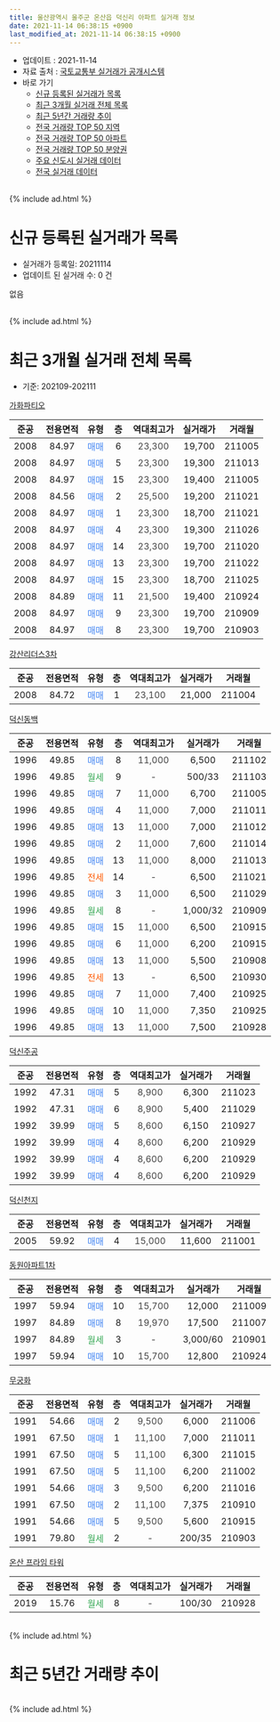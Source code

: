 ```yaml
---
title: 울산광역시 울주군 온산읍 덕신리 아파트 실거래 정보
date: 2021-11-14 06:38:15 +0900
last_modified_at: 2021-11-14 06:38:15 +0900
---
```


* 업데이트 : 2021-11-14
* 자료 출처 : [국토교통부 실거래가 공개시스템](http://rt.molit.go.kr)
* 바로 가기
    * [신규 등록된 실거래가 목록](#신규-등록된-실거래가-목록)
    * [최근 3개월 실거래 전체 목록](#최근-3개월-실거래-전체-목록)
    * [최근 5년간 거래량 추이](#최근-5년간-거래량-추이)
    * [전국 거래량 TOP 50 지역](https://inasie.github.io/apt-trade-info/최근-3개월-전국에서-가장-거래가-많이-발생한-지역)
    * [전국 거래량 TOP 50 아파트](https://inasie.github.io/apt-trade-info/최근-3개월-전국에서-가장-거래가-많이-발생한-아파트)
    * [전국 거래량 TOP 50 분양권](https://inasie.github.io/apt-trade-info/최근-3개월-전국에서-가장-거래가-많이-발생한-분양권)
    * [주요 신도시 실거래 데이터](https://inasie.github.io/apt-trade-info/주요-신도시)
    * [전국 실거래 데이터](https://inasie.github.io/apt-trade-info/전국)
<br>
{% include ad.html %}
<br>

# 신규 등록된 실거래가 목록
* 실거래가 등록일: 20211114
* 업데이트 된 실거래 수: 0 건

없음

<br>
{% include ad.html %}
<br>

# 최근 3개월 실거래 전체 목록
* 기준: 202109-202111


[가화파티오](https://search.naver.com/search.naver?query=%EC%9A%B8%EC%82%B0%EA%B4%91%EC%97%AD%EC%8B%9C+%EC%9A%B8%EC%A3%BC%EA%B5%B0+%EC%98%A8%EC%82%B0%EC%9D%8D+%EB%8D%95%EC%8B%A0%EB%A6%AC+%EA%B0%80%ED%99%94%ED%8C%8C%ED%8B%B0%EC%98%A4)

|준공|전용면적|유형|층|역대최고가|실거래가|거래월|
|:---:|:---:|:---:|:---:|:---:|:---:|:---:|
|2008|84.97|<span style="color:#4285f3">매매</span>|6|<span style="color:#444444">23,300</span>|19,700|211005|
|2008|84.97|<span style="color:#4285f3">매매</span>|5|<span style="color:#444444">23,300</span>|19,300|211013|
|2008|84.97|<span style="color:#4285f3">매매</span>|15|<span style="color:#444444">23,300</span>|19,400|211005|
|2008|84.56|<span style="color:#4285f3">매매</span>|2|<span style="color:#444444">25,500</span>|19,200|211021|
|2008|84.97|<span style="color:#4285f3">매매</span>|1|<span style="color:#444444">23,300</span>|18,700|211021|
|2008|84.97|<span style="color:#4285f3">매매</span>|4|<span style="color:#444444">23,300</span>|19,300|211026|
|2008|84.97|<span style="color:#4285f3">매매</span>|14|<span style="color:#444444">23,300</span>|19,700|211020|
|2008|84.97|<span style="color:#4285f3">매매</span>|13|<span style="color:#444444">23,300</span>|19,700|211022|
|2008|84.97|<span style="color:#4285f3">매매</span>|15|<span style="color:#444444">23,300</span>|18,700|211025|
|2008|84.89|<span style="color:#4285f3">매매</span>|11|<span style="color:#444444">21,500</span>|19,400|210924|
|2008|84.97|<span style="color:#4285f3">매매</span>|9|<span style="color:#444444">23,300</span>|19,700|210909|
|2008|84.97|<span style="color:#4285f3">매매</span>|8|<span style="color:#444444">23,300</span>|19,700|210903|

[강산리더스3차](https://search.naver.com/search.naver?query=%EC%9A%B8%EC%82%B0%EA%B4%91%EC%97%AD%EC%8B%9C+%EC%9A%B8%EC%A3%BC%EA%B5%B0+%EC%98%A8%EC%82%B0%EC%9D%8D+%EB%8D%95%EC%8B%A0%EB%A6%AC+%EA%B0%95%EC%82%B0%EB%A6%AC%EB%8D%94%EC%8A%A43%EC%B0%A8)

|준공|전용면적|유형|층|역대최고가|실거래가|거래월|
|:---:|:---:|:---:|:---:|:---:|:---:|:---:|
|2008|84.72|<span style="color:#4285f3">매매</span>|1|<span style="color:#444444">23,100</span>|21,000|211004|

[덕신동백](https://search.naver.com/search.naver?query=%EC%9A%B8%EC%82%B0%EA%B4%91%EC%97%AD%EC%8B%9C+%EC%9A%B8%EC%A3%BC%EA%B5%B0+%EC%98%A8%EC%82%B0%EC%9D%8D+%EB%8D%95%EC%8B%A0%EB%A6%AC+%EB%8D%95%EC%8B%A0%EB%8F%99%EB%B0%B1)

|준공|전용면적|유형|층|역대최고가|실거래가|거래월|
|:---:|:---:|:---:|:---:|:---:|:---:|:---:|
|1996|49.85|<span style="color:#4285f3">매매</span>|8|<span style="color:#444444">11,000</span>|6,500|211102|
|1996|49.85|<span style="color:#34a853">월세</span>|9|<span style="color:#444444">-</span>|500/33|211103|
|1996|49.85|<span style="color:#4285f3">매매</span>|7|<span style="color:#444444">11,000</span>|6,700|211005|
|1996|49.85|<span style="color:#4285f3">매매</span>|4|<span style="color:#444444">11,000</span>|7,000|211011|
|1996|49.85|<span style="color:#4285f3">매매</span>|13|<span style="color:#444444">11,000</span>|7,000|211012|
|1996|49.85|<span style="color:#4285f3">매매</span>|2|<span style="color:#444444">11,000</span>|7,600|211014|
|1996|49.85|<span style="color:#4285f3">매매</span>|13|<span style="color:#444444">11,000</span>|8,000|211013|
|1996|49.85|<span style="color:#ff5a00">전세</span>|14|<span style="color:#444444">-</span>|6,500|211021|
|1996|49.85|<span style="color:#4285f3">매매</span>|3|<span style="color:#444444">11,000</span>|6,500|211029|
|1996|49.85|<span style="color:#34a853">월세</span>|8|<span style="color:#444444">-</span>|1,000/32|210909|
|1996|49.85|<span style="color:#4285f3">매매</span>|15|<span style="color:#444444">11,000</span>|6,500|210915|
|1996|49.85|<span style="color:#4285f3">매매</span>|6|<span style="color:#444444">11,000</span>|6,200|210915|
|1996|49.85|<span style="color:#4285f3">매매</span>|13|<span style="color:#444444">11,000</span>|5,500|210908|
|1996|49.85|<span style="color:#ff5a00">전세</span>|13|<span style="color:#444444">-</span>|6,500|210930|
|1996|49.85|<span style="color:#4285f3">매매</span>|7|<span style="color:#444444">11,000</span>|7,400|210925|
|1996|49.85|<span style="color:#4285f3">매매</span>|10|<span style="color:#444444">11,000</span>|7,350|210925|
|1996|49.85|<span style="color:#4285f3">매매</span>|13|<span style="color:#444444">11,000</span>|7,500|210928|

[덕신주공](https://search.naver.com/search.naver?query=%EC%9A%B8%EC%82%B0%EA%B4%91%EC%97%AD%EC%8B%9C+%EC%9A%B8%EC%A3%BC%EA%B5%B0+%EC%98%A8%EC%82%B0%EC%9D%8D+%EB%8D%95%EC%8B%A0%EB%A6%AC+%EB%8D%95%EC%8B%A0%EC%A3%BC%EA%B3%B5)

|준공|전용면적|유형|층|역대최고가|실거래가|거래월|
|:---:|:---:|:---:|:---:|:---:|:---:|:---:|
|1992|47.31|<span style="color:#4285f3">매매</span>|5|<span style="color:#444444">8,900</span>|6,300|211023|
|1992|47.31|<span style="color:#4285f3">매매</span>|6|<span style="color:#444444">8,900</span>|5,400|211029|
|1992|39.99|<span style="color:#4285f3">매매</span>|5|<span style="color:#444444">8,600</span>|6,150|210927|
|1992|39.99|<span style="color:#4285f3">매매</span>|4|<span style="color:#444444">8,600</span>|6,200|210929|
|1992|39.99|<span style="color:#4285f3">매매</span>|4|<span style="color:#444444">8,600</span>|6,200|210929|
|1992|39.99|<span style="color:#4285f3">매매</span>|4|<span style="color:#444444">8,600</span>|6,200|210929|

[덕신천지](https://search.naver.com/search.naver?query=%EC%9A%B8%EC%82%B0%EA%B4%91%EC%97%AD%EC%8B%9C+%EC%9A%B8%EC%A3%BC%EA%B5%B0+%EC%98%A8%EC%82%B0%EC%9D%8D+%EB%8D%95%EC%8B%A0%EB%A6%AC+%EB%8D%95%EC%8B%A0%EC%B2%9C%EC%A7%80)

|준공|전용면적|유형|층|역대최고가|실거래가|거래월|
|:---:|:---:|:---:|:---:|:---:|:---:|:---:|
|2005|59.92|<span style="color:#4285f3">매매</span>|4|<span style="color:#444444">15,000</span>|11,600|211001|

[동원아파트1차](https://search.naver.com/search.naver?query=%EC%9A%B8%EC%82%B0%EA%B4%91%EC%97%AD%EC%8B%9C+%EC%9A%B8%EC%A3%BC%EA%B5%B0+%EC%98%A8%EC%82%B0%EC%9D%8D+%EB%8D%95%EC%8B%A0%EB%A6%AC+%EB%8F%99%EC%9B%90%EC%95%84%ED%8C%8C%ED%8A%B81%EC%B0%A8)

|준공|전용면적|유형|층|역대최고가|실거래가|거래월|
|:---:|:---:|:---:|:---:|:---:|:---:|:---:|
|1997|59.94|<span style="color:#4285f3">매매</span>|10|<span style="color:#444444">15,700</span>|12,000|211009|
|1997|84.89|<span style="color:#4285f3">매매</span>|8|<span style="color:#444444">19,970</span>|17,500|211007|
|1997|84.89|<span style="color:#34a853">월세</span>|3|<span style="color:#444444">-</span>|3,000/60|210901|
|1997|59.94|<span style="color:#4285f3">매매</span>|10|<span style="color:#444444">15,700</span>|12,800|210924|


<script async src="//pagead2.googlesyndication.com/pagead/js/adsbygoogle.js"></script>
<!-- 기본 -->
<ins class="adsbygoogle"
     style="display:block"
     data-ad-client="ca-pub-2446590836940007"
     data-ad-slot="1659523306"
     data-ad-format="auto"
     data-full-width-responsive="true"></ins>
<script>
(adsbygoogle = window.adsbygoogle || []).push({});
</script>


[무궁화](https://search.naver.com/search.naver?query=%EC%9A%B8%EC%82%B0%EA%B4%91%EC%97%AD%EC%8B%9C+%EC%9A%B8%EC%A3%BC%EA%B5%B0+%EC%98%A8%EC%82%B0%EC%9D%8D+%EB%8D%95%EC%8B%A0%EB%A6%AC+%EB%AC%B4%EA%B6%81%ED%99%94)

|준공|전용면적|유형|층|역대최고가|실거래가|거래월|
|:---:|:---:|:---:|:---:|:---:|:---:|:---:|
|1991|54.66|<span style="color:#4285f3">매매</span>|2|<span style="color:#444444">9,500</span>|6,000|211006|
|1991|67.50|<span style="color:#4285f3">매매</span>|1|<span style="color:#444444">11,100</span>|7,000|211011|
|1991|67.50|<span style="color:#4285f3">매매</span>|5|<span style="color:#444444">11,100</span>|6,300|211015|
|1991|67.50|<span style="color:#4285f3">매매</span>|5|<span style="color:#444444">11,100</span>|6,200|211002|
|1991|54.66|<span style="color:#4285f3">매매</span>|3|<span style="color:#444444">9,500</span>|6,200|211016|
|1991|67.50|<span style="color:#4285f3">매매</span>|2|<span style="color:#444444">11,100</span>|7,375|210910|
|1991|54.66|<span style="color:#4285f3">매매</span>|5|<span style="color:#444444">9,500</span>|5,600|210915|
|1991|79.80|<span style="color:#34a853">월세</span>|2|<span style="color:#444444">-</span>|200/35|210903|

[온산 프라임 타워](https://search.naver.com/search.naver?query=%EC%9A%B8%EC%82%B0%EA%B4%91%EC%97%AD%EC%8B%9C+%EC%9A%B8%EC%A3%BC%EA%B5%B0+%EC%98%A8%EC%82%B0%EC%9D%8D+%EB%8D%95%EC%8B%A0%EB%A6%AC+%EC%98%A8%EC%82%B0+%ED%94%84%EB%9D%BC%EC%9E%84+%ED%83%80%EC%9B%8C)

|준공|전용면적|유형|층|역대최고가|실거래가|거래월|
|:---:|:---:|:---:|:---:|:---:|:---:|:---:|
|2019|15.76|<span style="color:#34a853">월세</span>|8|<span style="color:#444444">-</span>|100/30|210928|


<br>
{% include ad.html %}
<br>

# 최근 5년간 거래량 추이


<div style="width:100%;">
    <canvas id="deal_progress" height="200"></canvas>
</div>

<script>
new Chart(document.getElementById("deal_progress"), {
    type: 'line',
    data: {
        labels: ['201611','201612','201701','201702','201703','201704','201705','201706','201707','201708','201709','201710','201711','201712','201801','201802','201803','201804','201805','201806','201807','201808','201809','201810','201811','201812','201901','201902','201903','201904','201905','201906','201907','201908','201909','201910','201911','201912','202001','202002','202003','202004','202005','202006','202007','202008','202009','202010','202011','202012','202101','202102','202103','202104','202105','202106','202107','202108','202109','202110','202111'],
        datasets: [{
            label: '매매',
            pointRadius: 1,
            data: [10, 18, 12, 10, 10, 10, 11, 10, 12, 7, 8, 10, 10, 5, 10, 5, 17, 8, 8, 5, 10, 7, 9, 11, 9, 6, 7, 12, 20, 6, 11, 10, 4, 11, 10, 10, 14, 16, 14, 15, 10, 17, 9, 13, 17, 8, 11, 12, 14, 53, 20, 11, 14, 28, 31, 24, 15, 27, 16, 26, 1],
            borderColor: "rgba(255, 201, 14, 1)",
            backgroundColor: "rgba(255, 201, 14, 0.5)",
            fill: false,
            lineTension: 0
        },{
            label: '전월세',
            pointRadius: 1,
            data: [9, 4, 5, 6, 6, 5, 10, 11, 3, 7, 8, 7, 9, 3, 3, 2, 9, 8, 7, 8, 4, 3, 6, 10, 9, 4, 10, 7, 6, 7, 6, 5, 10, 3, 3, 9, 6, 6, 3, 8, 5, 9, 8, 3, 6, 1, 3, 4, 1, 3, 4, 6, 4, 6, 8, 6, 6, 5, 5, 1, 1],
            borderColor: "rgba(0, 141, 185, 1)",
            backgroundColor: "rgba(0, 141, 185, 0.5)",
            fill: false,
            lineTension: 0
        }
        ]
    },
    options: {
        responsive: true,
        title: {
            display: false
        },
        tooltips: {
            mode: 'index',
            intersect: false
        },
        hover: {
            mode: 'nearest',
            intersect: true
        },
        scales: {
            xAxes: [{
                display: true,
                scaleLabel: {
                    display: true,
                    labelString: '년/월'
                }
            }],
            yAxes: [{
                display: true,
                ticks: {
                    suggestedMin: 0,
                },
                scaleLabel: {
                    display: true,
                    labelString: '실거래 수'
                }
            }]
        }
    }
});

</script>


<br>
{% include ad.html %}
<br>


